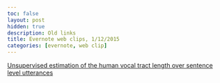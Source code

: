 ```yaml
---
toc: false
layout: post
hidden: true
description: Old links
title: Evernote web clips, 1/12/2015
categories: [evernote, web clip]
---
```


[Unsupervised estimation of the human vocal tract length over sentence level utterances](https://ieeexplore.ieee.org/document/861821)

